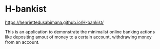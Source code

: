# H-bankist

https://henriettedusabimana.github.io/H-bankist/

This is an application to demonstrate the minimalist online banking actions like depositing amout of money to a certain account, withdrawing money from an account.

